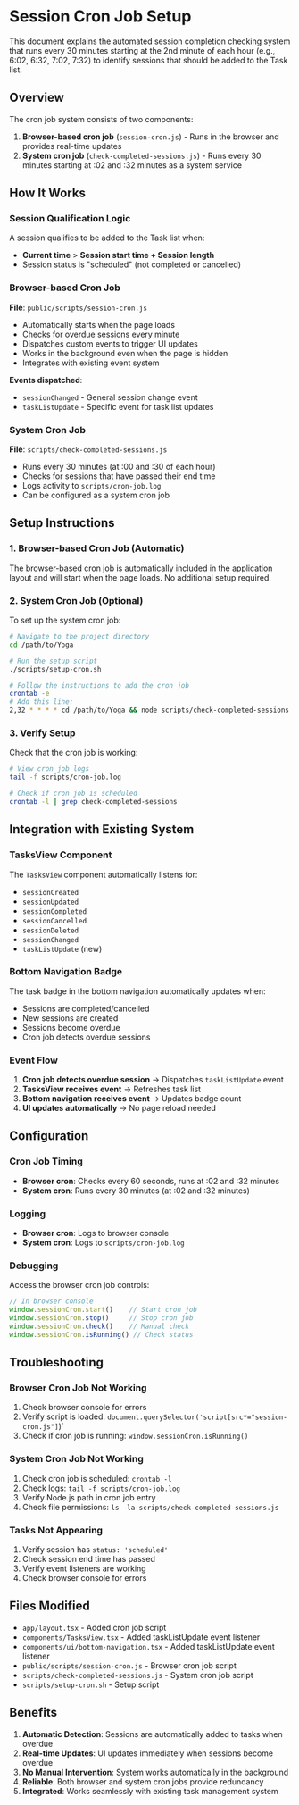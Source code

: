 # Session Cron Job Setup

This document explains the automated session completion checking system that runs every 30 minutes starting at the 2nd minute of each hour (e.g., 6:02, 6:32, 7:02, 7:32) to identify sessions that should be added to the Task list.

## Overview

The cron job system consists of two components:

1. **Browser-based cron job** (`session-cron.js`) - Runs in the browser and provides real-time updates
2. **System cron job** (`check-completed-sessions.js`) - Runs every 30 minutes starting at :02 and :32 minutes as a system service

## How It Works

### Session Qualification Logic

A session qualifies to be added to the Task list when:
- **Current time** > **Session start time + Session length**
- Session status is "scheduled" (not completed or cancelled)

### Browser-based Cron Job

**File**: `public/scripts/session-cron.js`

- Automatically starts when the page loads
- Checks for overdue sessions every minute
- Dispatches custom events to trigger UI updates
- Works in the background even when the page is hidden
- Integrates with existing event system

**Events dispatched**:
- `sessionChanged` - General session change event
- `taskListUpdate` - Specific event for task list updates

### System Cron Job

**File**: `scripts/check-completed-sessions.js`

- Runs every 30 minutes (at :00 and :30 of each hour)
- Checks for sessions that have passed their end time
- Logs activity to `scripts/cron-job.log`
- Can be configured as a system cron job

## Setup Instructions

### 1. Browser-based Cron Job (Automatic)

The browser-based cron job is automatically included in the application layout and will start when the page loads. No additional setup required.

### 2. System Cron Job (Optional)

To set up the system cron job:

```bash
# Navigate to the project directory
cd /path/to/Yoga

# Run the setup script
./scripts/setup-cron.sh

# Follow the instructions to add the cron job
crontab -e
# Add this line:
2,32 * * * * cd /path/to/Yoga && node scripts/check-completed-sessions.js >> scripts/cron-job.log 2>&1
```

### 3. Verify Setup

Check that the cron job is working:

```bash
# View cron job logs
tail -f scripts/cron-job.log

# Check if cron job is scheduled
crontab -l | grep check-completed-sessions
```

## Integration with Existing System

### TasksView Component

The `TasksView` component automatically listens for:
- `sessionCreated`
- `sessionUpdated` 
- `sessionCompleted`
- `sessionCancelled`
- `sessionDeleted`
- `sessionChanged`
- `taskListUpdate` (new)

### Bottom Navigation Badge

The task badge in the bottom navigation automatically updates when:
- Sessions are completed/cancelled
- New sessions are created
- Sessions become overdue
- Cron job detects overdue sessions

### Event Flow

1. **Cron job detects overdue session** → Dispatches `taskListUpdate` event
2. **TasksView receives event** → Refreshes task list
3. **Bottom navigation receives event** → Updates badge count
4. **UI updates automatically** → No page reload needed

## Configuration

### Cron Job Timing

- **Browser cron**: Checks every 60 seconds, runs at :02 and :32 minutes
- **System cron**: Runs every 30 minutes (at :02 and :32 minutes)

### Logging

- **Browser cron**: Logs to browser console
- **System cron**: Logs to `scripts/cron-job.log`

### Debugging

Access the browser cron job controls:

```javascript
// In browser console
window.sessionCron.start()    // Start cron job
window.sessionCron.stop()     // Stop cron job  
window.sessionCron.check()    // Manual check
window.sessionCron.isRunning() // Check status
```

## Troubleshooting

### Browser Cron Job Not Working

1. Check browser console for errors
2. Verify script is loaded: `document.querySelector('script[src*="session-cron.js"]`)`
3. Check if cron job is running: `window.sessionCron.isRunning()`

### System Cron Job Not Working

1. Check cron job is scheduled: `crontab -l`
2. Check logs: `tail -f scripts/cron-job.log`
3. Verify Node.js path in cron job entry
4. Check file permissions: `ls -la scripts/check-completed-sessions.js`

### Tasks Not Appearing

1. Verify session has `status: 'scheduled'`
2. Check session end time has passed
3. Verify event listeners are working
4. Check browser console for errors

## Files Modified

- `app/layout.tsx` - Added cron job script
- `components/TasksView.tsx` - Added taskListUpdate event listener
- `components/ui/bottom-navigation.tsx` - Added taskListUpdate event listener
- `public/scripts/session-cron.js` - Browser cron job script
- `scripts/check-completed-sessions.js` - System cron job script
- `scripts/setup-cron.sh` - Setup script

## Benefits

1. **Automatic Detection**: Sessions are automatically added to tasks when overdue
2. **Real-time Updates**: UI updates immediately when sessions become overdue
3. **No Manual Intervention**: System works automatically in the background
4. **Reliable**: Both browser and system cron jobs provide redundancy
5. **Integrated**: Works seamlessly with existing task management system
